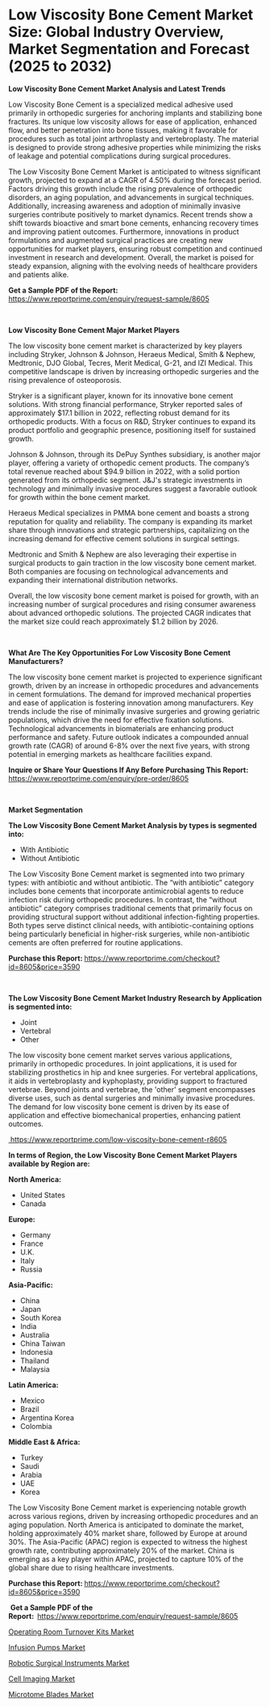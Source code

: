 <p><h1>Low Viscosity Bone Cement Market Size: Global Industry Overview, Market Segmentation and Forecast (2025 to 2032)</h1></p><p><strong>Low Viscosity Bone Cement Market Analysis and Latest Trends</strong></p>
<p><p>Low Viscosity Bone Cement is a specialized medical adhesive used primarily in orthopedic surgeries for anchoring implants and stabilizing bone fractures. Its unique low viscosity allows for ease of application, enhanced flow, and better penetration into bone tissues, making it favorable for procedures such as total joint arthroplasty and vertebroplasty. The material is designed to provide strong adhesive properties while minimizing the risks of leakage and potential complications during surgical procedures.</p><p>The Low Viscosity Bone Cement Market is anticipated to witness significant growth, projected to expand at a CAGR of 4.50% during the forecast period. Factors driving this growth include the rising prevalence of orthopedic disorders, an aging population, and advancements in surgical techniques. Additionally, increasing awareness and adoption of minimally invasive surgeries contribute positively to market dynamics. Recent trends show a shift towards bioactive and smart bone cements, enhancing recovery times and improving patient outcomes. Furthermore, innovations in product formulations and augmented surgical practices are creating new opportunities for market players, ensuring robust competition and continued investment in research and development. Overall, the market is poised for steady expansion, aligning with the evolving needs of healthcare providers and patients alike.</p></p>
<p><strong>Get a Sample PDF of the Report:&nbsp;</strong> <a href="https://www.reportprime.com/enquiry/request-sample/8605?utm_campaign=2185&utm_medium=2&utm_source=Github&utm_content=ia&utm_term=20032025&utm_id=low-viscosity-bone-cement">https://www.reportprime.com/enquiry/request-sample/8605</a></p>
<p>&nbsp;</p>
<p><strong>Low Viscosity Bone Cement Major Market Players</strong></p>
<p><p>The low viscosity bone cement market is characterized by key players including Stryker, Johnson & Johnson, Heraeus Medical, Smith & Nephew, Medtronic, DJO Global, Tecres, Merit Medical, G-21, and IZI Medical. This competitive landscape is driven by increasing orthopedic surgeries and the rising prevalence of osteoporosis.</p><p>Stryker is a significant player, known for its innovative bone cement solutions. With strong financial performance, Stryker reported sales of approximately $17.1 billion in 2022, reflecting robust demand for its orthopedic products. With a focus on R&D, Stryker continues to expand its product portfolio and geographic presence, positioning itself for sustained growth.</p><p>Johnson & Johnson, through its DePuy Synthes subsidiary, is another major player, offering a variety of orthopedic cement products. The company’s total revenue reached about $94.9 billion in 2022, with a solid portion generated from its orthopedic segment. J&J's strategic investments in technology and minimally invasive procedures suggest a favorable outlook for growth within the bone cement market.</p><p>Heraeus Medical specializes in PMMA bone cement and boasts a strong reputation for quality and reliability. The company is expanding its market share through innovations and strategic partnerships, capitalizing on the increasing demand for effective cement solutions in surgical settings.</p><p>Medtronic and Smith & Nephew are also leveraging their expertise in surgical products to gain traction in the low viscosity bone cement market. Both companies are focusing on technological advancements and expanding their international distribution networks.</p><p>Overall, the low viscosity bone cement market is poised for growth, with an increasing number of surgical procedures and rising consumer awareness about advanced orthopedic solutions. The projected CAGR indicates that the market size could reach approximately $1.2 billion by 2026.</p></p>
<p>&nbsp;</p>
<p><strong>What Are The Key Opportunities For Low Viscosity Bone Cement Manufacturers?</strong></p>
<p><p>The low viscosity bone cement market is projected to experience significant growth, driven by an increase in orthopedic procedures and advancements in cement formulations. The demand for improved mechanical properties and ease of application is fostering innovation among manufacturers. Key trends include the rise of minimally invasive surgeries and growing geriatric populations, which drive the need for effective fixation solutions. Technological advancements in biomaterials are enhancing product performance and safety. Future outlook indicates a compounded annual growth rate (CAGR) of around 6-8% over the next five years, with strong potential in emerging markets as healthcare facilities expand.</p></p>
<p><strong>Inquire or Share Your Questions If Any Before Purchasing This Report:</strong> <a href="https://www.reportprime.com/enquiry/pre-order/8605?utm_campaign=2185&utm_medium=2&utm_source=Github&utm_content=ia&utm_term=20032025&utm_id=low-viscosity-bone-cement">https://www.reportprime.com/enquiry/pre-order/8605</a></p>
<p>&nbsp;</p>
<p><strong>Market Segmentation</strong></p>
<p><strong>The Low Viscosity Bone Cement Market Analysis by types is segmented into:</strong></p>
<p><ul><li>With Antibiotic</li><li>Without Antibiotic</li></ul></p>
<p><p>The Low Viscosity Bone Cement market is segmented into two primary types: with antibiotic and without antibiotic. The “with antibiotic” category includes bone cements that incorporate antimicrobial agents to reduce infection risk during orthopedic procedures. In contrast, the “without antibiotic” category comprises traditional cements that primarily focus on providing structural support without additional infection-fighting properties. Both types serve distinct clinical needs, with antibiotic-containing options being particularly beneficial in higher-risk surgeries, while non-antibiotic cements are often preferred for routine applications.</p></p>
<p><strong>Purchase this Report:&nbsp;</strong><a href="https://www.reportprime.com/checkout?id=8605&price=3590&utm_campaign=2185&utm_medium=2&utm_source=Github&utm_content=ia&utm_term=20032025&utm_id=low-viscosity-bone-cement">https://www.reportprime.com/checkout?id=8605&price=3590</a></p>
<p>&nbsp;</p>
<p><strong>The Low Viscosity Bone Cement Market Industry Research by Application is segmented into:</strong></p>
<p><ul><li>Joint</li><li>Vertebral</li><li>Other</li></ul></p>
<p><p>The low viscosity bone cement market serves various applications, primarily in orthopedic procedures. In joint applications, it is used for stabilizing prosthetics in hip and knee surgeries. For vertebral applications, it aids in vertebroplasty and kyphoplasty, providing support to fractured vertebrae. Beyond joints and vertebrae, the 'other' segment encompasses diverse uses, such as dental surgeries and minimally invasive procedures. The demand for low viscosity bone cement is driven by its ease of application and effective biomechanical properties, enhancing patient outcomes.</p></p>
<p><a href="https://www.reportprime.com/low-viscosity-bone-cement-r8605?utm_campaign=2185&utm_medium=2&utm_source=Github&utm_content=ia&utm_term=20032025&utm_id=low-viscosity-bone-cement">&nbsp;https://www.reportprime.com/low-viscosity-bone-cement-r8605</a></p>
<p><strong>In terms of Region, the Low Viscosity Bone Cement Market Players available by Region are:</strong></p>
<p>
    <p> <strong> North America: </strong>
        <ul>
            <li>United States</li>
            <li>Canada</li>
        </ul>
        </p> 
    <p> <strong> Europe: </strong>
        <ul>
            <li>Germany</li>
            <li>France</li>
            <li>U.K.</li>
            <li>Italy</li>
            <li>Russia</li>
        </ul>
        </p> 
    <p> <strong> Asia-Pacific: </strong>
        <ul>
            <li>China</li>
            <li>Japan</li>
            <li>South Korea</li>
            <li>India</li>
            <li>Australia</li>
            <li>China Taiwan</li>
            <li>Indonesia</li>
            <li>Thailand</li>
            <li>Malaysia</li>
        </ul>
        </p> 
    <p> <strong> Latin America: </strong>
        <ul>
            <li>Mexico</li>
            <li>Brazil</li>
            <li>Argentina Korea</li>
            <li>Colombia</li>
        </ul>
        </p> 
    <p> <strong> Middle East & Africa: </strong>
        <ul>
            <li>Turkey</li>
            <li>Saudi</li>
            <li>Arabia</li>
            <li>UAE</li>
            <li>Korea</li>
        </ul>
    </p>
    </p>
<p><p>The Low Viscosity Bone Cement market is experiencing notable growth across various regions, driven by increasing orthopedic procedures and an aging population. North America is anticipated to dominate the market, holding approximately 40% market share, followed by Europe at around 30%. The Asia-Pacific (APAC) region is expected to witness the highest growth rate, contributing approximately 20% of the market. China is emerging as a key player within APAC, projected to capture 10% of the global share due to rising healthcare investments.</p></p>
<p><strong>Purchase this Report: </strong><a href="https://www.reportprime.com/checkout?id=8605&price=3590&utm_campaign=2185&utm_medium=2&utm_source=Github&utm_content=ia&utm_term=20032025&utm_id=low-viscosity-bone-cement">https://www.reportprime.com/checkout?id=8605&price=3590</a></p>
<p>&nbsp;<strong>Get a Sample PDF of the Report:&nbsp;&nbsp;</strong><a href="https://www.reportprime.com/enquiry/request-sample/8605?utm_campaign=2185&utm_medium=2&utm_source=Github&utm_content=ia&utm_term=20032025&utm_id=low-viscosity-bone-cement">https://www.reportprime.com/enquiry/request-sample/8605</a></p>
<p><strong></strong></p>
<p><p><a href="https://github.com/shizutuvana/Market-Research-Report-List-1/blob/main/operating-room-turnover-kits-market.md?utm_campaign=2185&utm_medium=2&utm_source=Github&utm_content=ia&utm_term=20032025&utm_id=low-viscosity-bone-cement">Operating Room Turnover Kits Market</a></p><p><a href="https://github.com/ienamoun/Market-Research-Report-List-1/blob/main/infusion-pumps-market.md?utm_campaign=2185&utm_medium=2&utm_source=Github&utm_content=ia&utm_term=20032025&utm_id=low-viscosity-bone-cement">Infusion Pumps Market</a></p><p><a href="https://github.com/laroybarrize/Market-Research-Report-List-1/blob/main/robotic-surgical-instruments-market.md?utm_campaign=2185&utm_medium=2&utm_source=Github&utm_content=ia&utm_term=20032025&utm_id=low-viscosity-bone-cement">Robotic Surgical Instruments Market</a></p><p><a href="https://github.com/lazregaartun/Market-Research-Report-List-1/blob/main/cell-imaging-market.md?utm_campaign=2185&utm_medium=2&utm_source=Github&utm_content=ia&utm_term=20032025&utm_id=low-viscosity-bone-cement">Cell Imaging Market</a></p><p><a href="https://github.com/jolashta/Market-Research-Report-List-1/blob/main/microtome-blades-market.md?utm_campaign=2185&utm_medium=2&utm_source=Github&utm_content=ia&utm_term=20032025&utm_id=low-viscosity-bone-cement">Microtome Blades Market</a></p></p>